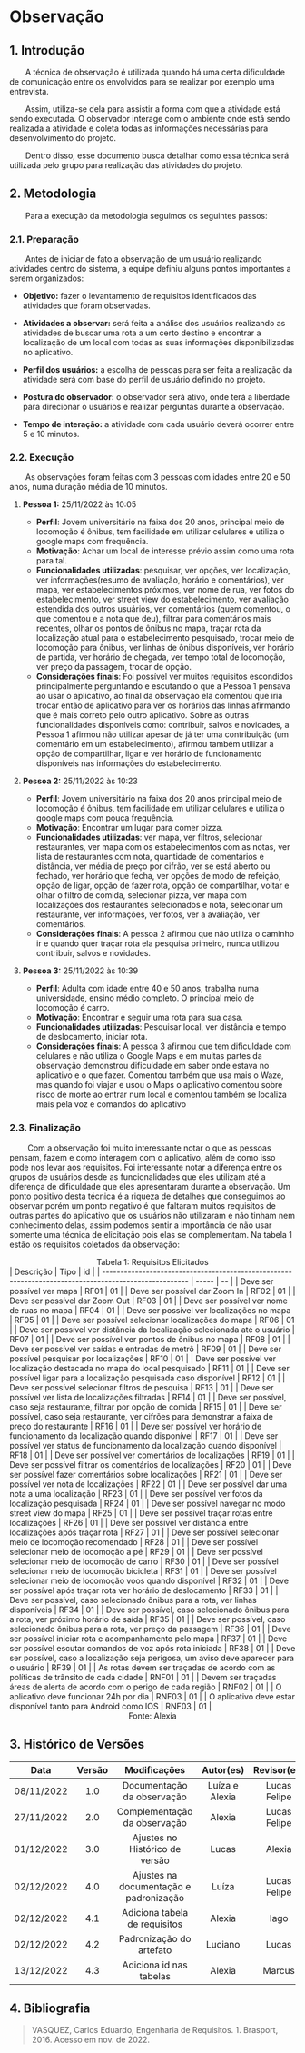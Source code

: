 # Observação

## 1. Introdução
&emsp;&emsp;A técnica de observação é utilizada quando há uma certa dificuldade de comunicação entre os envolvidos para se realizar por exemplo uma entrevista.

&emsp;&emsp;Assim, utiliza-se dela para assistir a forma com que a atividade está sendo executada. O observador interage com o ambiente onde está sendo realizada a atividade e coleta todas as informações necessárias para desenvolvimento do projeto.

&emsp;&emsp;Dentro disso, esse documento busca detalhar como essa técnica será utilizada pelo grupo para realização das atividades do projeto.

## 2. Metodologia
&emsp;&emsp;Para a execução da metodologia seguimos os seguintes passos: 

### 2.1. Preparação

&emsp;&emsp;Antes de iniciar de fato a observação de um usuário realizando atividades dentro do sistema, a equipe definiu alguns pontos importantes a serem organizados:


* **Objetivo:** fazer o levantamento de requisitos identificados das atividades que foram observadas.

* **Atividades a observar:** será feita a análise dos usuários realizando as atividades de buscar uma rota a um certo destino e encontrar a localização de um local com todas as suas informações disponibilizadas no aplicativo.

* **Perfil dos usuários:** a escolha de pessoas para ser feita a realização da atividade será com base do perfil de usuário definido no projeto.

* **Postura do observador:** o observador será ativo, onde terá a liberdade para direcionar o usuários e realizar perguntas durante a observação.

* **Tempo de interação:** a atividade com cada usuário deverá ocorrer entre 5 e 10 minutos.


### 2.2. Execução

&emsp;&emsp;As observações foram feitas com 3 pessoas com idades entre 20 e 50 anos, numa duração média de 10 minutos.

1. **Pessoa 1:** 25/11/2022 às 10:05
    * **Perfil**: Jovem universitário na faixa dos 20 anos, principal meio de locomoção é ônibus, tem facilidade em utilizar celulares e utiliza o google maps com frequência.
    * **Motivação**: Achar um local de interesse prévio assim como uma rota para tal.
    * **Funcionalidades utilizadas**: pesquisar, ver opções, ver localização, ver informações(resumo de avaliação, horário e comentários), ver mapa, ver estabelecimentos próximos, ver nome de rua, ver fotos do estabelecimento, ver street view do estabelecimento, ver avaliação estendida dos outros usuários, ver comentários (quem comentou, o que comentou e a nota que deu), filtrar para comentários mais recentes, olhar os pontos de ônibus no mapa, traçar rota da localização atual para o estabelecimento pesquisado, trocar meio de locomoção para ônibus, ver linhas de ônibus disponíveis, ver horário de partida, ver horário de chegada, ver tempo total de locomoção, ver preço da passagem, trocar de opção.
    * **Considerações finais**: Foi possível ver muitos requisitos escondidos principalmente perguntando e escutando o que a Pessoa 1 pensava ao usar o aplicativo, ao final da observação ela comentou que iria trocar então de aplicativo para ver os horários das linhas afirmando que é mais correto pelo outro aplicativo. Sobre as outras funcionalidades disponíveis como: contribuir, salvos e novidades, a Pessoa 1 afirmou não utilizar apesar de já ter uma contribuição (um comentário em um estabelecimento), afirmou também utilizar a opção de compartilhar, ligar e ver horário de funcionamento disponíveis nas informações do estabelecimento. 

2. **Pessoa 2:** 25/11/2022 às 10:23
    * **Perfil**: Jovem universitário na faixa dos 20 anos principal meio de locomoção é ônibus, tem facilidade em utilizar celulares e utiliza o google maps com pouca frequência.
    * **Motivação**: Encontrar um lugar para comer pizza.
    * **Funcionalidades utilizadas**: ver mapa, ver filtros, selecionar restaurantes, ver mapa com os estabelecimentos com as notas, ver lista de restaurantes com nota, quantidade de comentários e distância, ver média de preço por cifrão, ver se está aberto ou fechado, ver horário que fecha, ver opções de modo de refeição, opção de ligar, opção de fazer rota, opção de compartilhar, voltar e olhar o filtro de comida, selecionar pizza, ver mapa com localizações dos restaurantes selecionados e nota, selecionar um restaurante, ver informações, ver fotos, ver a avaliação, ver comentários.
    * **Considerações finais**: A pessoa 2 afirmou que não utiliza o caminho ir e quando quer traçar rota ela pesquisa primeiro, nunca utilizou contribuir, salvos e novidades.

3. **Pessoa 3:** 25/11/2022 às 10:39
    * **Perfil**: Adulta com idade entre 40 e 50 anos, trabalha numa universidade, ensino médio completo. O principal meio de locomoção é carro.
    * **Motivação**: Encontrar e seguir uma rota para sua casa.
    * **Funcionalidades utilizadas**: Pesquisar local, ver distância e tempo de deslocamento, iniciar rota.
    * **Considerações finais**: A pessoa 3 afirmou que tem dificuldade com celulares e não utiliza o Google Maps e em muitas partes da observação demonstrou dificuldade em saber onde estava no aplicativo e o que fazer. Comentou também que usa mais o Waze, mas quando foi viajar e usou o Maps o aplicativo comentou sobre risco de morte ao entrar num local e comentou também se localiza mais pela voz e comandos do aplicativo

### 2.3. Finalização

&emsp;&emsp; Com a observação foi muito interessante notar o que as pessoas pensam, fazem e como interagem com o aplicativo, além de como isso pode nos levar aos requisitos. Foi interessante notar a diferença entre os grupos de usuários desde as funcionalidades que eles utilizam até a diferença de dificuldade que eles apresentaram durante a observação. Um ponto positivo desta técnica é a riqueza de detalhes que conseguimos ao observar porém um ponto negativo é que faltaram muitos requisitos de outras partes do aplicativo que os usuários não utilizaram e não tinham nem conhecimento delas, assim podemos sentir a importância de não usar somente uma técnica de elicitação pois elas se complementam. Na tabela 1 estão os requisitos coletados da observação:


<figcaption align="center">Tabela 1: Requisitos Elicitados</figcaption>
| Descrição                                                                                             | Tipo  | id |
| ----------------------------------------------------------------------------------------------------- | ----- | -- |
| Deve ser possível ver mapa                                                                            | RF01  | 01 |
| Deve ser possível dar Zoom In                                                                         | RF02  | 01 |
| Deve ser possível dar Zoom Out                                                                        | RF03  | 01 |
| Deve ser possível ver nome de ruas no mapa                                                            | RF04  | 01 |
| Deve ser possível ver localizações no mapa                                                            | RF05  | 01 |
| Deve ser possível selecionar localizações do mapa                                                     | RF06  | 01 |
| Deve ser possível ver distância da localização selecionada até o usuário                              | RF07  | 01 |
| Deve ser possível ver pontos de ônibus no mapa                                                        | RF08  | 01 |
| Deve ser possível ver saídas e entradas de metrô                                                      | RF09  | 01 |
| Deve ser possível pesquisar por localizações                                                          | RF10  | 01 |
| Deve ser possível ver localização destacada no mapa do local pesquisado                               | RF11  | 01 |
| Deve ser possível ligar para a localização pesquisada caso disponível                                 | RF12  | 01 |
| Deve ser possível selecionar filtros de pesquisa                                                      | RF13  | 01 |
| Deve ser possível ver lista de localizações filtradas                                                 | RF14  | 01 |
| Deve ser possível, caso seja restaurante, filtrar por opção de comida                                 | RF15  | 01 |
| Deve ser possível, caso seja restaurante, ver cifrões para demonstrar a faixa de preço do restaurante | RF16  | 01 |
| Deve ser possível ver horário de funcionamento da localização quando disponível                       | RF17  | 01 |
| Deve ser possível ver status de funcionamento da localização quando disponível                        | RF18  | 01 |
| Deve ser possível ver comentários de localizações                                                     | RF19  | 01 |
| Deve ser possível filtrar os comentários de localizações                                              | RF20  | 01 |
| Deve ser possível fazer comentários sobre localizações                                                | RF21  | 01 |
| Deve ser possível ver nota de localizações                                                            | RF22  | 01 |
| Deve ser possível dar uma nota a uma localização                                                      | RF23  | 01 |
| Deve ser possível ver fotos da localização pesquisada                                                 | RF24  | 01 |
| Deve ser possível navegar no modo street view do mapa                                                 | RF25  | 01 |
| Deve ser possível traçar rotas entre localizações                                                     | RF26  | 01 |
| Deve ser possível ver distância entre localizações após traçar rota                                   | RF27  | 01 |
| Deve ser possível selecionar meio de locomoção recomendado                                            | RF28  | 01 |
| Deve ser possível selecionar meio de locomoção a pé                                                   | RF29  | 01 |
| Deve ser possível selecionar meio de locomoção de carro                                               | RF30  | 01 |
| Deve ser possível selecionar meio de locomoção bicicleta                                              | RF31  | 01 |
| Deve ser possível selecionar meio de locomoção voos quando disponível                                 | RF32  | 01 |
| Deve ser possível após traçar rota ver horário de deslocamento                                        | RF33  | 01 |
| Deve ser possível, caso selecionado ônibus para a rota, ver linhas disponíveis                        | RF34  | 01 |
| Deve ser possível, caso selecionado ônibus para a rota, ver próximo horário de saída                  | RF35  | 01 |
| Deve ser possível, caso selecionado ônibus para a rota, ver preço da passagem                         | RF36  | 01 |
| Deve ser possível iniciar rota e acompanhamento pelo mapa                                             | RF37  | 01 |
| Deve ser possível escutar comandos de voz após rota iniciada                                          | RF38  | 01 |
| Deve ser possível, caso a localização seja perigosa, um aviso deve aparecer para o usuário            | RF39  | 01 |
| As rotas devem ser traçadas de acordo com as políticas de trânsito de cada cidade                     | RNF01 | 01 |
| Devem ser traçadas áreas de alerta de acordo com o perigo de cada região                              | RNF02 | 01 |
| O aplicativo deve funcionar 24h por dia                                                               | RNF03 | 01 |
| O aplicativo deve estar disponível tanto para Android como IOS                                        | RNF03 | 01 |

<figcaption align="center">Fonte: Alexia</figcaption>

## 3. Histórico de Versões

|    Data    | Versão |              Modificações              |   Autor(es)    | Revisor(es)  |
| :--------: | :----: | :------------------------------------: | :------------: | :----------: |
| 08/11/2022 |  1.0   |       Documentação da observação       | Luíza e Alexia | Lucas Felipe |
| 27/11/2022 |  2.0   |      Complementação da observação      |     Alexia     | Lucas Felipe |
| 01/12/2022 |  3.0   |     Ajustes no Histórico de versão     |     Lucas      |    Alexia    |
| 02/12/2022 |  4.0   | Ajustes na documentação e padronização |     Luíza      | Lucas Felipe |
| 02/12/2022 |  4.1   |     Adiciona tabela de requisitos      |     Alexia     |     Iago     |
| 02/12/2022 |  4.2   |        Padronização do artefato        |    Luciano     |    Lucas     |
| 13/12/2022 |  4.3   |         Adiciona id nas tabelas        |     Alexia     |    Marcus    |


## 4. Bibliografia

> VASQUEZ, Carlos Eduardo, Engenharia de Requisitos. 1. Brasport, 2016. Acesso em nov. de 2022.

